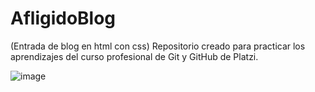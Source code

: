 # AfligidoBlog
(Entrada de blog en html con css) Repositorio creado para practicar los aprendizajes del curso profesional de Git y GitHub de Platzi.

![image](https://user-images.githubusercontent.com/87253185/126915275-569991d4-4525-43f2-8773-496a07d7b0c6.png)
